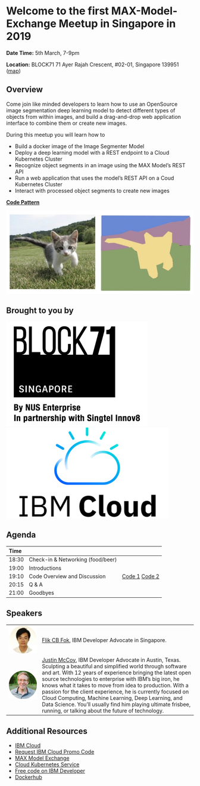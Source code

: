 # Welcome to the first MAX-Model-Exchange Meetup in Singapore in 2019


**Date Time:** 
5th March, 7-9pm 

**Location:** 
BLOCK71 71 Ayer Rajah Crescent, #02-01, Singapore 139951 ([map](https://www.google.com/maps/place/BLOCK71+Singapore/@1.2967926,103.786762,15z/data=!4m2!3m1!1s0x0:0x7b4dee0cac5594e3?ved=2ahUKEwiAyYmtm-XgAhWMA3IKHefoDnsQ_BIwCnoECAEQCA))


## Overview

Come join like minded developers to learn how to use an OpenSource image segmentation deep learning model to detect different types of objects from within images, and build a drag-and-drop web application interface to combine them or create new images. 

During this meetup you will learn how to 
* Build a docker image of the Image Segmenter Model
* Deploy a deep learning model with a REST endpoint to a Cloud Kubernetes Cluster
* Recognize object segments in an image using the MAX Model’s REST API
* Run a web application that uses the model’s REST API on a Coud Kubernetes Cluster
* Interact with processed object segments to create new images

**[Code Pattern](https://developer.ibm.com/patterns/max-image-segmenter-magic-cropping-tool-web-app/)**

![Image Segmentation Example](docs/images/image-segmentation.jpeg)

## Brought to you by
![BLOCK71](docs/images/block71.png)
![IBM Cloud](docs/images/ibm-cloud.png)

## Agenda
| Time |  | |
| :---- |- |- |
| 18:30 | Check-in & Networking (food/beer) | |
| 19:00 | Introductions | |
| 19:10 | Code Overview and Discussion |[Code 1](https://github.com/IBM/MAX-Image-Segmenter) [Code 2](https://github.com/IBM/MAX-Image-Segmenter-Web-App#buildrun-max-model--web-app-in-one-step-with-docker-compose) | |
| 20:15 | Q & A | |
| 21:00 | Goodbyes | |


## Speakers
| | |
|:--------:|:----|
|<img src="docs/images/flik.png" alt="Flik Fok" width="800"/>| [Flik CB Fok](https://www.linkedin.com/in/flik-fok-588a542a/), IBM Developer Advocate in Singapore.
|<img src="docs/images/justin.png" alt="Justin McCoy" width="800"/>| [Justin McCoy](https://www.linkedin.com/in/mccoyjus/), IBM Developer Advocate in Austin, Texas. Sculpting a beautiful and simplified world through software and art. With 12 years of experience bringing the latest open source technologies to enterprise with IBM’s big iron, he knows what it takes to move from idea to production. With a passion for the client experience, he is currently focused on Cloud Computing, Machine Learning, Deep Learning, and Data Science. You’ll usually find him playing ultimate frisbee, running, or talking about the future of technology.|

## Additional Resources
* [IBM Cloud](https://cloud.ibm.com)
* [Request IBM Cloud Promo Code](https://ibm.biz/promo-code)
* [MAX Model Exchange](https://developer.ibm.com/exchanges/models/)
* [Cloud Kubernetes Service](https://cloud.ibm.com/containers-kubernetes/catalog/cluster)
* [Free code on IBM Developer](https://developer.ibm.com)
* [Dockerhub](https://hub.docker.com/)
